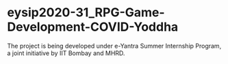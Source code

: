 # eysip2020-31_RPG-Game-Development-COVID-Yoddha
The project is being developed under e-Yantra Summer Internship Program, a joint initiative by IIT Bombay and MHRD.
